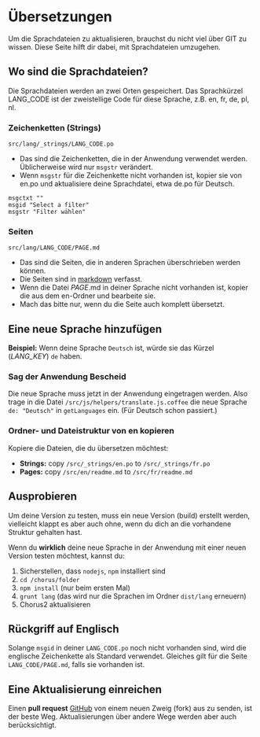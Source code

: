 # Übersetzungen

Um die Sprachdateien zu aktualisieren, brauchst du nicht viel über GIT zu wissen.
Diese Seite hilft dir dabei, mit Sprachdateien umzugehen.

## Wo sind die Sprachdateien?

Die Sprachdateien werden an zwei Orten gespeichert. Das Sprachkürzel LANG_CODE 
ist der zweistellige Code für diese Sprache, z.B. en, fr, de, pl, nl.

### Zeichenketten (Strings)

`src/lang/_strings/LANG_CODE.po`

* Das sind die Zeichenketten, die in der Anwendung verwendet werden. Üblicherweise
  wird nur `msgstr` verändert.
* Wenn `msgstr` für die Zeichenkette nicht vorhanden ist, kopier sie von en.po und
  aktualisiere deine Sprachdatei, etwa de.po für Deutsch.

``` 
msgctxt ""
msgid "Select a filter"
msgstr "Filter wählen"
```

### Seiten

`src/lang/LANG_CODE/PAGE.md`

* Das sind die Seiten, die in anderen Sprachen überschrieben werden können.
* Die Seiten sind in [markdown](https://en.wikipedia.org/wiki/Markdown) verfasst.
* Wenn die Datei *PAGE*.md in deiner Sprache nicht vorhanden ist, kopier die aus
  dem en-Ordner und bearbeite sie.
* Mach das bitte nur, wenn du die Seite auch komplett übersetzt.

## Eine neue Sprache hinzufügen

**Beispiel:** Wenn deine Sprache `Deutsch` ist, würde sie das Kürzel (*LANG_KEY*)
`de` haben.

### Sag der Anwendung Bescheid

Die neue Sprache muss jetzt in der Anwendung eingetragen werden. Also trage in die
Datei `/src/js/helpers/translate.js.coffee` die neue Sprache `de: "Deutsch"` in
`getLanguages` ein. (Für Deutsch schon passiert.)

### Ordner- und Dateistruktur von en kopieren

Kopiere die Dateien, die du übersetzen möchtest:

* **Strings:** copy `/src/_strings/en.po` to `/src/_strings/fr.po`
* **Pages:** copy `/src/en/readme.md` to `/src/fr/readme.md`

## Ausprobieren

Um deine Version zu testen, muss ein neue Version (build) erstellt werden,
vielleicht klappt es aber auch ohne, wenn du dich an die vorhandene Struktur 
gehalten hast.

Wenn du **wirklich** deine neue Sprache in der Anwendung mit einer neuen Version
testen möchtest, kannst du:

1. Sicherstellen, dass `nodejs`, `npm` installiert sind
2. `cd /chorus/folder`
3. `npm install` (nur beim ersten Mal)
4. `grunt lang` (das wird nur die Sprachen im Ordner `dist/lang` erneuern)
5. Chorus2 aktualisieren
  
## Rückgriff auf Englisch

Solange `msgid` in deiner `LANG_CODE.po` noch nicht vorhanden sind, wird die
englische Zeichenkette als Standard verwendet. Gleiches gilt für die Seite
`LANG_CODE/PAGE.md`, falls sie vorhanden ist.

## Eine Aktualisierung einreichen

Einen **pull request** [GitHub](https://github.com/jez500/chorus2) von einem
neuen Zweig (fork) aus zu senden, ist der beste Weg.
Aktualisierungen über andere Wege werden aber auch berücksichtigt.
